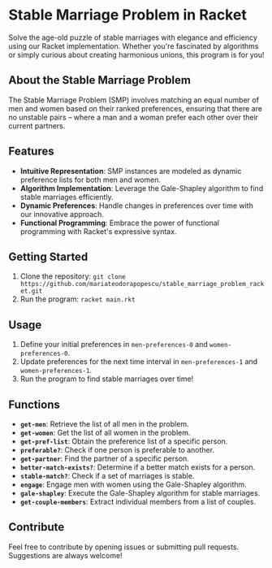 # Stable Marriage Problem in Racket

Solve the age-old puzzle of stable marriages with elegance and efficiency using our Racket implementation. Whether you're fascinated by algorithms or simply curious about creating harmonious unions, this program is for you!

## About the Stable Marriage Problem

The Stable Marriage Problem (SMP) involves matching an equal number of men and women based on their ranked preferences, ensuring that there are no unstable pairs – where a man and a woman prefer each other over their current partners.

## Features

- **Intuitive Representation**: SMP instances are modeled as dynamic preference lists for both men and women.
- **Algorithm Implementation**: Leverage the Gale-Shapley algorithm to find stable marriages efficiently.
- **Dynamic Preferences**: Handle changes in preferences over time with our innovative approach.
- **Functional Programming**: Embrace the power of functional programming with Racket's expressive syntax.

## Getting Started

1. Clone the repository: `git clone https://github.com/mariateodorapopescu/stable_marriage_problem_racket.git`
2. Run the program: `racket main.rkt`

## Usage

1. Define your initial preferences in `men-preferences-0` and `women-preferences-0`.
2. Update preferences for the next time interval in `men-preferences-1` and `women-preferences-1`.
3. Run the program to find stable marriages over time!

## Functions

- **`get-men`**: Retrieve the list of all men in the problem.
- **`get-women`**: Get the list of all women in the problem.
- **`get-pref-list`**: Obtain the preference list of a specific person.
- **`preferable?`**: Check if one person is preferable to another.
- **`get-partner`**: Find the partner of a specific person.
- **`better-match-exists?`**: Determine if a better match exists for a person.
- **`stable-match?`**: Check if a set of marriages is stable.
- **`engage`**: Engage men with women using the Gale-Shapley algorithm.
- **`gale-shapley`**: Execute the Gale-Shapley algorithm for stable marriages.
- **`get-couple-members`**: Extract individual members from a list of couples.

## Contribute

Feel free to contribute by opening issues or submitting pull requests. Suggestions are always welcome!
